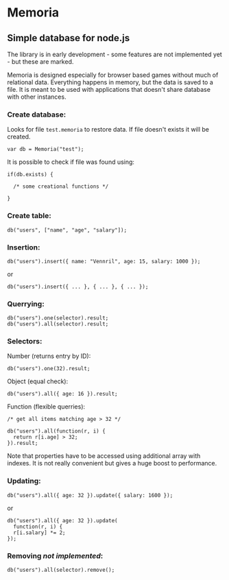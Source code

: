 Memoria
=======

Simple database for node.js
---------------------------

The library is in early development - some features are not implemented yet - but these are marked.

Memoria is designed especially for browser based games without much of relational data.
Everything happens in memory, but the data is saved to a file.
It is meant to be used with applications that doesn't share database with other instances.

### Create database:

Looks for file `test.memoria` to restore data.
If file doesn't exists it will be created.

    var db = Memoria("test");

It is possible to check if file was found using:

    if(db.exists) {
      
      /* some creational functions */

    }

### Create table:

    db("users", ["name", "age", "salary"]);

### Insertion:

    db("users").insert({ name: "Vennril", age: 15, salary: 1000 });

or

    db("users").insert({ ... }, { ... }, { ... });
    
### Querrying:

    db("users").one(selector).result;
    db("users").all(selector).result;

### Selectors:

Number (returns entry by ID):

    db("users").one(32).result;

Object (equal check):

    db("users").all({ age: 16 }).result;
    
Function (flexible querries):

    /* get all items matching age > 32 */

    db("users").all(function(r, i) {
      return r[i.age] > 32;
    }).result; 
    
Note that properties have to be accessed using additional array with indexes. It is not really convenient but gives a huge boost to performance.

### Updating:

    db("users").all({ age: 32 }).update({ salary: 1600 });
    
or

    db("users").all({ age: 32 }).update(
      function(r, i) {
      r[i.salary] *= 2;
    });
    
    
    
### Removing *not implemented*:

    db("users").all(selector).remove();
